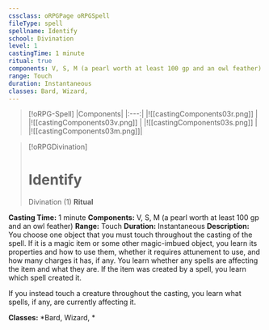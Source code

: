 ```yaml
---
cssclass: oRPGPage oRPGSpell
fileType: spell
spellname: Identify
school: Divination
level: 1
castingTime: 1 minute
ritual: true
components: V, S, M (a pearl worth at least 100 gp and an owl feather)
range: Touch
duration: Instantaneous
classes: Bard, Wizard,
---
```

> [!oRPG-Spell]
> |Components|
> |:---:|
> |![[castingComponents03r.png]] |
> |![[castingComponents03v.png]] |
> |![[castingComponents03s.png]] |
> |![[castingComponents03m.png]]|

> [!oRPGDivination]
>#  Identify
> Divination  (1)
> **Ritual**

**Casting Time:** 1 minute
**Components:** V, S, M (a pearl worth at least 100 gp and an owl feather)
**Range:** Touch
**Duration:**  Instantaneous
**Description:**
You choose one object that you must touch throughout the casting of the spell. If it is a magic item or some other magic-imbued object, you learn its properties and how to use them, whether it requires attunement to use, and how many charges it has, if any. You learn whether any spells are affecting the item and what they are. If the item was created by a spell, you learn which spell created it.



 If you instead touch a creature throughout the casting, you learn what spells, if any, are currently affecting it.



**Classes:**  *Bard, Wizard, *


